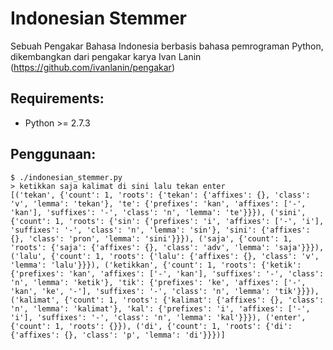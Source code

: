 Indonesian Stemmer
==================
Sebuah Pengakar Bahasa Indonesia berbasis bahasa pemrograman Python, dikembangkan dari pengakar karya Ivan Lanin (https://github.com/ivanlanin/pengakar)

Requirements:
-------------
* Python >= 2.7.3

Penggunaan:
-----------
	$ ./indonesian_stemmer.py
	> ketikkan saja kalimat di sini lalu tekan enter
	[('tekan', {'count': 1, 'roots': {'tekan': {'affixes': {}, 'class': 'v', 'lemma': 'tekan'}, 'te': {'prefixes': 'kan', 'affixes': ['-', 'kan'], 'suffixes': '-', 'class': 'n', 'lemma': 'te'}}}), ('sini', {'count': 1, 'roots': {'sin': {'prefixes': 'i', 'affixes': ['-', 'i'], 'suffixes': '-', 'class': 'n', 'lemma': 'sin'}, 'sini': {'affixes': {}, 'class': 'pron', 'lemma': 'sini'}}}), ('saja', {'count': 1, 'roots': {'saja': {'affixes': {}, 'class': 'adv', 'lemma': 'saja'}}}), ('lalu', {'count': 1, 'roots': {'lalu': {'affixes': {}, 'class': 'v', 'lemma': 'lalu'}}}), ('ketikkan', {'count': 1, 'roots': {'ketik': {'prefixes': 'kan', 'affixes': ['-', 'kan'], 'suffixes': '-', 'class': 'n', 'lemma': 'ketik'}, 'tik': {'prefixes': 'ke', 'affixes': ['-', 'kan', 'ke', '-'], 'suffixes': '-', 'class': 'n', 'lemma': 'tik'}}}), ('kalimat', {'count': 1, 'roots': {'kalimat': {'affixes': {}, 'class': 'n', 'lemma': 'kalimat'}, 'kal': {'prefixes': 'i', 'affixes': ['-', 'i'], 'suffixes': '-', 'class': 'n', 'lemma': 'kal'}}}), ('enter', {'count': 1, 'roots': {}}), ('di', {'count': 1, 'roots': {'di': {'affixes': {}, 'class': 'p', 'lemma': 'di'}}})]




